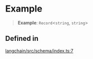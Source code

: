 Example
=======

> **Example**: `Record`<`string`, `string`\>

Defined in[​](#defined-in "Direct link to Defined in")
------------------------------------------------------

[langchain/src/schema/index.ts:7](https://github.com/hwchase17/langchainjs/blob/46e1734/langchain/src/schema/index.ts#L7)